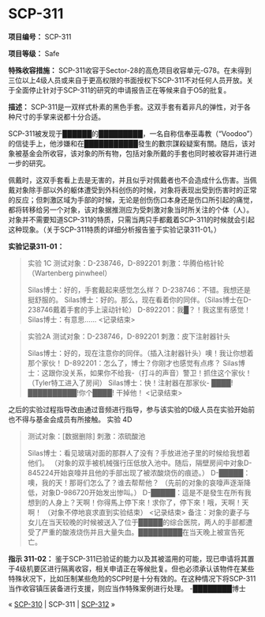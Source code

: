# SCP-311
                        


**项目编号：** SCP-311

**项目等级：** Safe

**特殊收容措施：** SCP-311收容于Sector-28的高危项目收容单元-G78。在未得到三位以上4级人员或来自于更高权限的书面授权下SCP-311不对任何人员开放。关于全面停止针对于SCP-311的研究的申请报告正在等候来自于O5的批复。

**描述：** SCP-311是一双样式朴素的黑色手套。这双手套有着非凡的弹性，对于各种尺寸的手掌来说都十分合适。

SCP-311被发现于██████的█████████，一名自称信奉巫毒教（“Voodoo”）的信徒手上，他涉嫌和在███████████發生的數宗謀殺疑案有關。随后，该对象被基金会所收容，该对象的所有物，包括对象所戴的手套也同时被收容并进行进一步的研究。

佩戴时，这双手套看上去是无害的，并且似乎对佩戴者也不会造成什么伤害。当佩戴对象除手部以外的躯体遭受到外科创伤的时候，对象将表现出受到伤害时的正常的反应；但刺激区域为手部的时候，无论是创伤伤口本身还是伤口所引起的痛觉，都将转移给另一个对象，该对象据推测应为受刺激对象当时所关注的个体（人）。对象并不需要知道SCP-311的特质，只需当两只手都戴着SCP-311的时候就会引起这种现象。（关于SCP-311特质的详细分析报告鉴于实验记录311-01。）

**实验记录311-01：** 


> 实验 1C
测试对象：D-238746，D-892201
刺激：华腾伯格针轮（Wartenberg pinwheel）
> 
> Silas博士：好的，手套戴起来感觉怎么样？
D-238746：不错。我想还是挺舒服的。
Silas博士：好的。那么，现在看着你的同伴。（Silas博士在D-238746戴着手套的手上滚动针轮）
D-892201：我█？！我这里有感觉！
Silas博士：有意思……
<记录结束>
> 


> 实验2A
测试对象：D-238746，D-892201
刺激：皮下注射器针头
> 
> Silas博士：好的，现在注意你的同伴。（插入注射器针头）噢！我让你想着那个家伙！
D-892201：怎么了，博士？你刚才也感觉有点疼？
Silas博士：这跟你没关系，如果你不给我-（打斗的声音）警卫！抓住这个家伙！
（Tyler特工进入了房间）
Silas博士：快！注射器在那家伙- ████! ██████████!你个████! 干掉他！
<记录结束>
> 

之后的实验过程指导改由通过音频进行指导，参与该实验的D级人员在实验开始前也不得与基金会成员有所接触。
实验 4D


> 测试对象：[数据删除]
刺激：浓硫酸池
> 
> Silas博士：看见玻璃对面的那群人了没有？手放进池子里的时候给我想着他们。
（对象的双手被机械强行压低放入池中。随后，隔壁房间中对象D-845224开始哀嚎并且他的手部出现了被浓酸烧伤的痕迹。）
D-█████：噢，我的天！那哥们怎么了？谁去帮帮他？
（先前的对象的哀嚎声逐渐降低，对象D-986720开始发出惨叫。）
D-█████：這是不是發生在所有我想到的人身上？天啊！你得馬上停下來！求你了，停下來！哦，天啊！天啊！
（对象不停地哀求直到实验结束）
<记录结束>
备注：对象的妻子与女儿在当天较晚的时候被送入了位于█████的综合医院，两人的手部都遭受了严重的酸液烧伤并且大量失血。█████████在当天晚上被宣告死亡。
> 

**指示 311-02：** 鉴于SCP-311已验证的能力以及其被滥用的可能，现已申请将其置于4级机要区进行隔离收容，相关申请正在等候批复。但也必须承认该物件在某些特殊状况下，比如压制某些危险的SCP时是十分有效的。在这种情况下将SCP-311当作收容镇压装备进行支援，则应当作特殊案例进行处理。
-████████博士



« [SCP-310](/scp-310) | SCP-311 | [SCP-312](/scp-312) »





                    